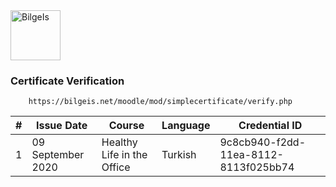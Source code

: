 <a href="https://bilgeis.net" target="_blank">
<img height="80" title="BilgeIs" src="https://github.com/surenur/image/blob/master/Company/bilgeis.png?raw=true">
</a>

<h3>Certificate Verification</h3>

		https://bilgeis.net/moodle/mod/simplecertificate/verify.php

| # | Issue Date        | Course                     | Language | Credential ID                            |
|----|-------------------|----------------------------|----------|------------------------------------------|
| 1  | 09 September 2020 | Healthy Life in the Office | Turkish  | 9c8cb940-f2dd-11ea-8112-8113f025bb74 |
